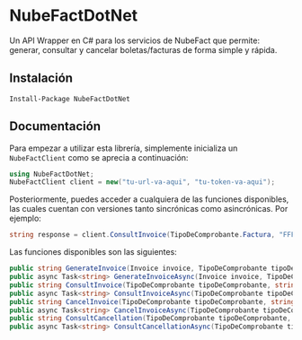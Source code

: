 # NubeFactDotNet
Un API Wrapper en C# para los servicios de NubeFact que permite: generar, consultar y cancelar boletas/facturas de forma simple y rápida.

## Instalación
    Install-Package NubeFactDotNet

## Documentación
Para empezar a utilizar esta librería, simplemente inicializa un `NubeFactClient` como se aprecia a continuación:<br>
```cs
using NubeFactDotNet;
NubeFactClient client = new("tu-url-va-aqui", "tu-token-va-aqui");
```
Posteriormente, puedes acceder a cualquiera de las funciones disponibles, las cuales cuentan con versiones tanto sincrónicas como asincrónicas. Por ejemplo:<br>
```cs
string response = client.ConsultInvoice(TipoDeComprobante.Factura, "FFF1", 1);
```
Las funciones disponibles son las siguientes:
```cs
public string GenerateInvoice(Invoice invoice, TipoDeComprobante tipoDeComprobante, string serie, int numero);
public async Task<string> GenerateInvoiceAsync(Invoice invoice, TipoDeComprobante tipoDeComprobante, string serie, int numero);
public string ConsultInvoice(TipoDeComprobante tipoDeComprobante, string serie, int numero);
public async Task<string> ConsultInvoiceAsync(TipoDeComprobante tipoDeComprobante, string serie, int numero);
public string CancelInvoice(TipoDeComprobante tipoDeComprobante, string serie, int numero, string motivo, string? codigoUnico = null);
public async Task<string> CancelInvoiceAsync(TipoDeComprobante tipoDeComprobante, string serie, int numero, string motivo, string? codigoUnico = null);
public string ConsultCancellation(TipoDeComprobante tipoDeComprobante, string serie, int numero);
public async Task<string> ConsultCancellationAsync(TipoDeComprobante tipoDeComprobante, string serie, int numero);
```
